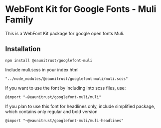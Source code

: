 # WebFont Kit for Google Fonts - Muli Family
This is a WebFont Kit package for google open fonts Muli. 


## Installation  
  
```
npm install @eaunitrust/googlefont-muli
```
  
Include muli.scss in your index.html  
  
```
"../node_modules/@eaunitrust/googlefont-muli/muli.scss"
```

  
If you want to use the font by including into scss files, use:  
  
```
@import "~@eaunitrust/googlefont-muli/muli"
```

If you plan to use this font for headlines only, include simplified package, which contains only regular and bold version   
  
```
@import "~@eaunitrust/googlefont-muli/muli-headlines"
```  
